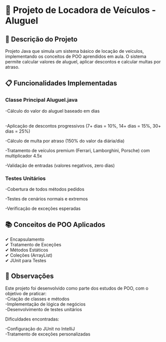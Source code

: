 # 📝 Projeto de Locadora de Veículos - Aluguel

<h2>📌 Descrição do Projeto</h2>
<p>Projeto Java que simula um sistema básico de locação de veículos, implementando os conceitos de POO aprendidos em aula. O sistema permite calcular valores de aluguel, aplicar descontos e calcular multas por atraso.</p>


<h2>📋 Funcionalidades Implementadas</h2>
<h3>Classe Principal Aluguel.java</h3>
-Cálculo do valor do aluguel baseado em dias

<br/>-Aplicação de descontos progressivos (7+ dias = 10%, 14+ dias = 15%, 30+ dias = 25%)

-Cálculo de multa por atraso (150% do valor da diária/dia)

-Tratamento de veículos premium (Ferrari, Lamborghini, Porsche) com multiplicador 4.5x

-Validação de entradas (valores negativos, zero dias)

<h3>Testes Unitários</h3>
<p>-Cobertura de todos métodos pedidos

-Testes de cenários normais e extremos

-Verificação de exceções esperadas</p>


<h2>📚 Conceitos de POO Aplicados</h2>
✔ Encapsulamento
<br/>✔ Tratamento de Exceções
<br/>✔ Métodos Estáticos
<br/>✔ Coleções (ArrayList)
<br/>✔ JUnit para Testes


<h2>📝 Observações</h2>
<p>Este projeto foi desenvolvido como parte dos estudos de POO, com o objetivo de praticar:
<br/>-Criação de classes e métodos
<br/>-Implementação de lógica de negócios
<br/>-Desenvolvimento de testes unitários

Dificuldades encontradas:

-Configuração do JUnit no IntelliJ
<br/>-Tratamento de exceções personalizadas
